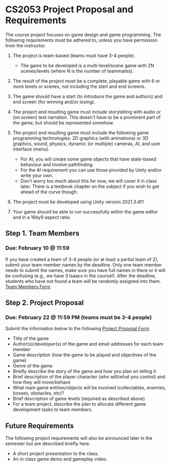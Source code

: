 # CS2053 Project Proposal and Requirements
The course project focuses on game design and game programming. The following requirements must be adhered to, unless you have permission from the instructor.

 1. The project is team-based (teams must have 3-4 people). 
    + The game to be developed is a multi-level/scene game with 2N scenes/levels (where N is the number of teammates).
        
 2. The result of the project must be a complete, playable game with 6 or more levels or scenes, not including the start and end screens.

 3. The game should have a start (to introduce the game and authors) and end screen (for winning and/or losing). 
 
 4. The project and resulting game must include storytelling with audio or (on screen) text narration. This doesn't have to be a prominent part of the game, but should be represented somehow.
 
 5. The project and resulting game must include the following game programming technologies: 2D graphics (with animations) or 3D graphics, sound, physics, dynamic (or multiple) cameras, AI, and user interface (menu). 
    + For AI, you will create some game objects that have state-based behaviour and involve pathfinding.
    + For the AI requirement you can use those provided by Unity and/or write your own.
    + Don't worry too much about this for now, we will cover it in class later. There is a textbook chapter on the subject if you wish to get ahead of the curve though.

 6. The project must be developed using Unity version 2021.3.4f1
 7. Your game should be able to run successfully within the game editor and in a 16by9 aspect ratio. 

## Step 1. Team Members
### Due: February 10 @ 11:59
If you have created a team of 3-4 people (or at least a partial team of 2), submit your team member names by the deadline. 
Only one team member needs to submit the names, make sure you have full names in there or it will be confusing (e.g., we have 3 Isaacs in the course!). 
After the deadline, students who have not found a team will be randomly assigned into them.
[Team Members Form](https://forms.office.com/Pages/ResponsePage.aspx?id=0m5OJJoz80e5XORTUcGYt2DDxygrQlhCsPZcM-EPthdUNEQ2UkM5V0lGQUVUS1JQNVo4TFQwNFpFRC4u)

  
## Step 2. Project Proposal
### Due: February 22 @ 11:59 PM (teams must be 3-4 people)
Submit the information below to the following [Project Proposal Form](https://forms.office.com/Pages/ResponsePage.aspx?id=0m5OJJoz80e5XORTUcGYt2DDxygrQlhCsPZcM-EPthdUNUxOV0FHQjFaTUxVRkNXSU9KVDUwRERYQy4u).

 - Title of the game
 - Author(s)/developer(s) of the game and email addresses for each team member
 - Game description (how the game to be played and objectives of the game)
 - Genre of the game
 - Briefly describe the story of the game and how you plan on telling it
 - Brief description of the player character (who will/what you control) and how they will move/behave
 - What main game entities/objects will be involved (collectables, enemies, bosses, obstacles, etc)?
 - Brief description of game levels (required as described above)
 - For a team project, describe the plan to allocate different game development tasks to team members.  

## Future Requirements
The following project requirements will also be announced later in the semester but are described briefly here.
 - A short project presentation to the class.
 - An in class game demo and gameplay video.
